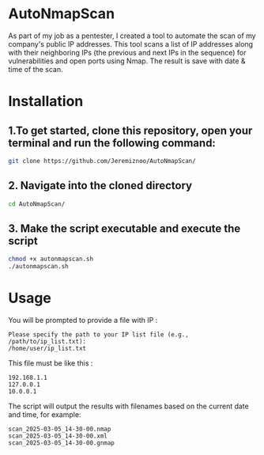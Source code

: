 # AutoNmapScan
As part of my job as a pentester, I created a tool to automate the scan of my company's public IP addresses. This tool scans a list of IP addresses along with their neighboring IPs (the previous and next IPs in the sequence) for vulnerabilities and open ports using Nmap. The result is save with date & time of the scan.

# Installation

## 1.To get started, clone this repository, open your terminal and run the following command:

```bash
git clone https://github.com/Jeremiznoo/AutoNmapScan/
```

## 2. Navigate into the cloned directory

```bash
cd AutoNmapScan/
```

## 3. Make the script executable and execute the script

```bash
chmod +x autonmapscan.sh
./autonmapscan.sh
```
# Usage

You will be prompted to provide a file with IP :

```
Please specify the path to your IP list file (e.g., /path/to/ip_list.txt):
/home/user/ip_list.txt
```
This file must be like this : 

```
192.168.1.1
127.0.0.1
10.0.0.1
```
The script will output the results with filenames based on the current date and time, for example:

```
scan_2025-03-05_14-30-00.nmap
scan_2025-03-05_14-30-00.xml
scan_2025-03-05_14-30-00.gnmap
```

